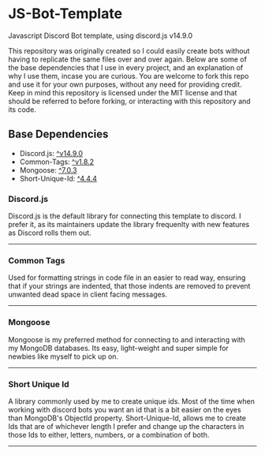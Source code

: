 # JS-Bot-Template
 Javascript Discord Bot template, using discord.js v14.9.0

This repository was originally created so I could easily create bots without having to replicate the same files over and over again. Below are some of the base dependencies that I use in every project, and an explanation of why I use them, incase you are curious. You are welcome to fork this repo and use it for your own purposes, without any need for providing credit. Keep in mind this repository is licensed under the MIT license and that should be referred to before forking, or interacting with this repository and its code.

## Base Dependencies
 - Discord.js: [^v14.9.0](https://npmjs.org/discord.js)
 - Common-Tags: [^v1.8.2](https://npmjs.org/common-tags)
 - Mongoose: [^7.0.3](https://npmjs.org/mongoose)
 - Short-Unique-Id: [^4.4.4](https://npmjs.org/short-unique-id)

 ### __Discord.js__
Discord.js is the default library for connecting this template to discord. I prefer it, as its maintainers update the library frequenlty with 
new features as Discord rolls them out. 
___
 ### __Common Tags__
Used for formatting strings in code file in an easier to read way, ensuring that if your strings are indented, that those indents are removed to prevent unwanted dead space in client facing messages.
___
 ### __Mongoose__
Mongoose is my preferred method for connecting to and interacting with my MongoDB databases. Its easy, light-weight and super simple for
	newbies like myself to pick up on. 
___
 ### __Short Unique Id__
A library commonly used by me to create unique ids. Most of the time when working with discord bots you want an id that is a bit easier on the eyes than MongoDB's ObjectId property. Short-Unique-Id, allows me to create Ids that are of whichever length I prefer and change up the characters in those Ids to either, letters, numbers, or a combination of both. 
___

